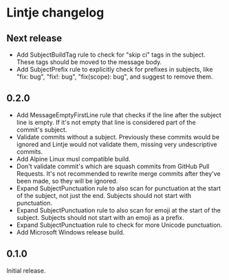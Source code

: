 # Lintje changelog

## Next release

- Add SubjectBuildTag rule to check for "skip ci" tags in the subject. These
  tags should be moved to the message body.
- Add SubjectPrefix rule to explicitly check for prefixes in subjects, like
  "fix: bug", "fix!: bug", "fix(scope): bug", and suggest to remove them.

## 0.2.0

- Add MessageEmptyFirstLine rule that checks if the line after the subject line
  is empty. If it's not empty that line is considered part of the commit's
  subject.
- Validate commits without a subject. Previously these commits would be ignored
  and Lintje would not validate them, missing very undescriptive commits.
- Add Alpine Linux musl compatible build.
- Don't validate commit's which are squash commits from GitHub Pull Requests.
  It's not recommended to rewrite merge commits after they've been made, so
  they will be ignored.
- Expand SubjectPunctuation rule to also scan for punctuation at the start of
  the subject, not just the end. Subjects should not start with punctuation.
- Expand SubjectPunctuation rule to also scan for emoji at the start of
  the subject. Subjects should not start with an emoji as a prefix.
- Expand SubjectPunctuation rule to check for more Unicode punctuation.
- Add Microsoft Windows release build.

## 0.1.0

Initial release.
